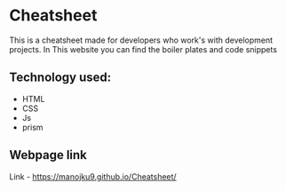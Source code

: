 # Cheatsheet
This is a cheatsheet made for developers who work's with development projects. In This website you can find the boiler plates and code snippets
## Technology used:
- HTML
- CSS
- Js
- prism

## Webpage link
Link - https://manojku9.github.io/Cheatsheet/
